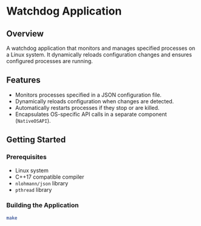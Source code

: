 # Watchdog Application

## Overview

A watchdog application that monitors and manages specified processes on a Linux system. It dynamically reloads configuration changes and ensures configured processes are running.

## Features

- Monitors processes specified in a JSON configuration file.
- Dynamically reloads configuration when changes are detected.
- Automatically restarts processes if they stop or are killed.
- Encapsulates OS-specific API calls in a separate component (`NativeOSAPI`).

## Getting Started

### Prerequisites

- Linux system
- C++17 compatible compiler
- `nlohmann/json` library
- `pthread` library

### Building the Application

```bash
make
